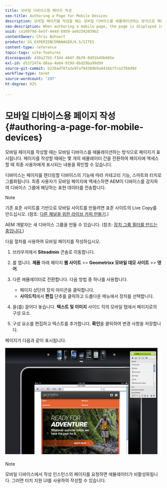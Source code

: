 ```yaml
---
title: 모바일 디바이스용 페이지 작성
seo-title: Authoring a Page for Mobile Devices
description: 모바일 페이지를 작성할 때는 모바일 디바이스를 에뮬레이션하는 방식으로 페이지가 표시됩니다. 페이지를 작성할 때에는 몇 개의 에뮬레이터 간을 전환하여 페이지에 액세스할 때 최종 사용자에게 표시되는 내용을 확인할 수 있습니다.
seo-description: When authoring a mobile page, the page is displayed in a way that emulates the mobile device. When authoring the page, you can switch between several emulators to see what the end-user sees when accessing the page.
uuid: ca16979d-6e5f-444d-b959-ae92542039b2
contentOwner: Chris Bohnert
products: SG_EXPERIENCEMANAGER/6.5/SITES
content-type: reference
topic-tags: site-features
discoiquuid: 430a27b5-f344-404f-8bf8-0d91b49b605e
exl-id: d5372474-d8aa-4e64-919d-0bd29ba99d99
source-git-commit: b220adf6fa3e9faf94389b9a9416b7fca2f89d9d
workflow-type: tm+mt
source-wordcount: '297'
ht-degree: 82%

---
```


# 모바일 디바이스용 페이지 작성{#authoring-a-page-for-mobile-devices}

모바일 페이지를 작성할 때는 모바일 디바이스를 에뮬레이션하는 방식으로 페이지가 표시됩니다. 페이지를 작성할 때에는 몇 개의 에뮬레이터 간을 전환하여 페이지에 액세스할 때 최종 사용자에게 표시되는 내용을 확인할 수 있습니다.

디바이스는 페이지를 렌더링할 디바이스의 기능에 따라 카테고리 기능, 스마트와 터치로 그룹화됩니다. 최종 사용자가 모바일 페이지에 액세스하면 AEM이 디바이스를 감지하여 디바이스 그룹에 해당하는 표현 데이터를 전송합니다.

>[!NOTE]
>
>기존 표준 사이트를 기반으로 모바일 사이트를 만들려면 표준 사이트의 Live Copy를 만드십시오. (참조: [다른 채널을 위한 라이브 카피 만들기](/help/sites-administering/msm-livecopy.md).)
>
>AEM 개발자는 새 디바이스 그룹을 만들 수 있습니다. (참조: [장치 그룹 필터를 만드는 중입니다.](/help/sites-developing/groupfilters.md))

다음 절차를 사용하여 모바일 페이지를 작성하십시오.

1. 브라우저에서 **Siteadmin** 콘솔로 이동합니다.
1. 를 엽니다. **제품** 아래 페이지 **웹 사이트** >> **Geometrixx 모바일 데모 사이트** >> **영어**.

1. 다른 에뮬레이터로 전환합니다. 다음 방법 중 하나를 사용합니다.

   * 페이지 상단의 장치 아이콘을 클릭합니다.
   * **사이드킥**&#x200B;에서 **편집** 단추를 클릭하고 드롭다운 메뉴에서 장치를 선택합니다.

1. 을(를) 끌어다 놓습니다. **텍스트 및 이미지** 사이드 킥의 모바일 탭에서 페이지로의 구성 요소.
1. 구성 요소를 편집하고 텍스트를 추가합니다. **확인**&#x200B;을 클릭하여 변경 사항을 저장합니다.

페이지가 다음과 같이 표시됩니다.

![mobileipademu](assets/mobileipademu.png)

>[!NOTE]
>
>모바일 디바이스에서 작성 인스턴스의 페이지를 요청하면 에뮬레이터가 비활성화됩니다. 그러면 터치 지원 UI를 사용하여 작성할 수 있습니다.
